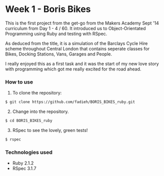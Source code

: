 # Week 1 - Boris Bikes

This is the first project from the get-go from the Makers Academy Sept  '14 curriculum from Day 1 - 4 / 60. It introduced us to Object-Orientated Programming using Ruby and testing with RSpec.

As deduced from the title, it is a simulation of the Barclays Cycle Hire scheme throughout Central London that contains seperate classes for Bikes, Docking Stations, Vans, Garages and People.

I really enjoyed this as a first task and it was the start of my new love story with programming which got me really excited for the road ahead.

### How to use

1)  To clone the repository:

```sh
$ git clone https://github.com/fadieh/BORIS_BIKES_ruby.git
```

2)  Change into the repository.

```sh
$ cd BORIS_BIKES_ruby
```

3) RSpec to see the lovely, green tests!

```sh
$ rspec
```

### Technologies used

- Ruby 2.1.2
- RSpec 3.1.7
